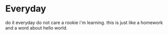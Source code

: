 # Everyday
do it everyday
do not care a rookie
i'm learning.
this is just like a homework and a word about hello world.
